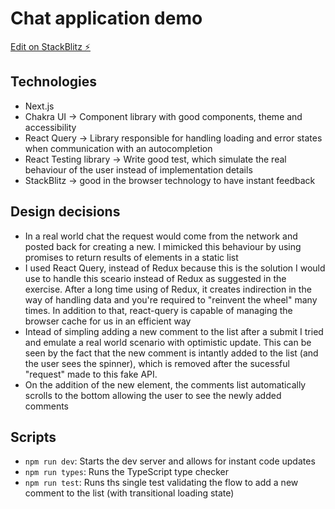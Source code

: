 # Chat application demo

[Edit on StackBlitz ⚡️](https://stackblitz.com/edit/github-hdjohr)

## Technologies

- Next.js
- Chakra UI -> Component library with good components, theme and accessibility
- React Query -> Library responsible for handling loading and error states when communication with an autocompletion
- React Testing library -> Write good test, which simulate the real behaviour of the user instead of implementation details
- StackBlitz -> good in the browser technology to have instant feedback

## Design decisions

- In a real world chat the request would come from the network and posted back for creating a new. I mimicked this behaviour by using promises to return results of elements in a static list
- I used React Query, instead of Redux because this is the solution I would use to handle this sceario instead of Redux as suggested in the exercise. After a long time using of Redux, it creates indirection in the way of handling data and you're required to "reinvent the wheel" many times. In addition to that, react-query is capable of managing the browser cache for us in an efficient way
- Intead of simpling adding a new comment to the list after a submit I tried and emulate a real world scenario with optimistic update. This can be seen by the fact that the new comment is intantly added to the list (and the user sees the spinner), which is removed after the sucessful "request" made to this fake API.
- On the addition of the new element, the comments list automatically scrolls to the bottom allowing the user to see the newly added comments

## Scripts

- `npm run dev`: Starts the dev server and allows for instant code updates
- `npm run types`: Runs the TypeScript type checker
- `npm run test`: Runs ths single test validating the flow to add a new comment to the list (with transitional loading state)
